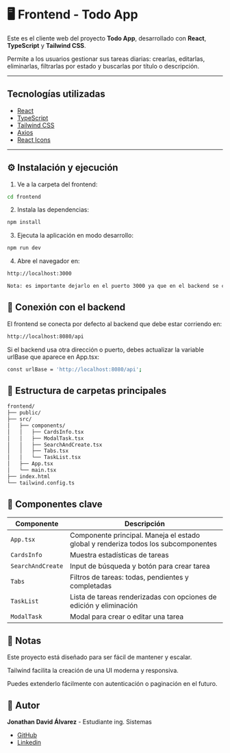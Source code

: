 # 🖥️ Frontend - Todo App

Este es el cliente web del proyecto **Todo App**, desarrollado con **React**, **TypeScript** y **Tailwind CSS**.

Permite a los usuarios gestionar sus tareas diarias: crearlas, editarlas, eliminarlas, filtrarlas por estado y buscarlas por título o descripción.

---

## Tecnologías utilizadas

- [React](https://reactjs.org/)
- [TypeScript](https://www.typescriptlang.org/)
- [Tailwind CSS](https://tailwindcss.com/)
- [Axios](https://axios-http.com/)
- [React Icons](https://react-icons.github.io/react-icons/)

---

## ⚙️ Instalación y ejecución

1. Ve a la carpeta del frontend:

```bash
cd frontend
```

2. Instala las dependencias:
```bash
npm install
```

3. Ejecuta la aplicación en modo desarrollo:
```bash
npm run dev
```

4. Abre el navegador en:
```bash
http://localhost:3000
```
```bash
Nota: es importante dejarlo en el puerto 3000 ya que en el backend se configuró por seguridad solo recibir peticiones de este puerto en el front.
```

## 🔌 Conexión con el backend
El frontend se conecta por defecto al backend que debe estar corriendo en:
```bash
http://localhost:8080/api
```
Si el backend usa otra dirección o puerto, debes actualizar la variable urlBase que aparece en App.tsx:

```bash
const urlBase = 'http://localhost:8080/api';
```

## 📂 Estructura de carpetas principales
```bash
frontend/
├── public/
├── src/
│   ├── components/
│   │   ├── CardsInfo.tsx
│   │   ├── ModalTask.tsx
│   │   ├── SearchAndCreate.tsx
│   │   ├── Tabs.tsx
│   │   └── TaskList.tsx
│   ├── App.tsx
│   └── main.tsx
├── index.html
└── tailwind.config.ts
```

## 🧠 Componentes clave
| Componente        | Descripción                                                                        |
| ----------------- | ---------------------------------------------------------------------------------- |
| `App.tsx`         | Componente principal. Maneja el estado global y renderiza todos los subcomponentes |
| `CardsInfo`       | Muestra estadísticas de tareas                                                     |
| `SearchAndCreate` | Input de búsqueda y botón para crear tarea                                         |
| `Tabs`            | Filtros de tareas: todas, pendientes y completadas                                 |
| `TaskList`        | Lista de tareas renderizadas con opciones de edición y eliminación                 |
| `ModalTask`       | Modal para crear o editar una tarea                                                |


## 📌 Notas
Este proyecto está diseñado para ser fácil de mantener y escalar.

Tailwind facilita la creación de una UI moderna y responsiva.

Puedes extenderlo fácilmente con autenticación o paginación en el futuro.

## 👤 Autor
**Jonathan David Álvarez** - 
Estudiante ing. Sistemas

- [GitHub](https://github.com/jdam97)
- [Linkedin](https://www.linkedin.com/in/jonathand-alvarez/)
